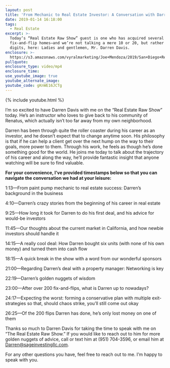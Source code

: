 ```yaml
---
layout: post
title: 'From Mechanic to Real Estate Investor: A Conversation with Darren Davis'
date: 2019-01-14 16:18:00
tags:
  - Real Estate
excerpt: >-
  Today’s “Real Estate Raw Show” guest is one who has acquired several
  fix-and-flip homes—and we’re not talking a mere 10 or 20, but rather triple
  digits, here: Ladies and gentlemen, Mr. Darren Davis.
enclosure: >-
  https://s3.amazonaws.com/vyralmarketing/Joe+Mendoza/2019/San+Diego+Real+Estate-+Darren+Davis.mp4
pullquote:
enclosure_type: video/mp4
enclosure_time:
use_youtube_image: true
youtube_alternate_image:
youtube_code: gKnWE16JCTg
---
```


{% include youtube.html %}

I’m so excited to have Darren Davis with me on the “Real Estate Raw Show” today. He’s an instructor who loves to give back to his community of Renatus, which actually isn’t too far away from my own neighborhood.

Darren has been through quite the roller coaster during his career as an investor, and he doesn’t expect that to change anytime soon. His philosophy is that if he can help a client get over the next hump on the way to their goals, more power to them. Through his work, he feels as though he’s done something good for the world. He joins me today to talk about the trajectory of his career and along the way, he’ll provide fantastic insight that anyone watching will be sure to find valuable.

**For your convenience, I’ve provided timestamps below so that you can navigate the conversation we had at your leisure:**

1:13—From paint pump mechanic to real estate success: Darren’s background in the business

4:10—Darren’s crazy stories from the beginning of his career in real estate

9:25—How long it took for Darren to do his first deal, and his advice for would-be investors

11:45—Our thoughts about the current market in California, and how newbie investors should handle it

14:15—A really cool deal: How Darren bought six units (with none of his own money) and turned them into cash flow

18:15—A quick break in the show with a word from our wonderful sponsors

21:00—Regarding Darren’s deal with a property manager: Networking is key

22:19—Darren’s golden nuggets of wisdom

23:00—After over 200 fix-and-flips, what is Darren up to nowadays?

24:17—Expecting the worst: forming a conservative plan with multiple exit-strategies so that, should chaos strike, you’ll still come out okay

26:25—Of the 200 flips Darren has done, he’s only lost money on one of them

Thanks so much to Darren Davis for taking the time to speak with me on “The Real Estate Raw Show.” If you would like to reach out to him for more golden nuggets of advice, call or text him at (951) 704-3596, or email him at [Darren@sageinvestingllc.com](mailto:Darren@sageinvestingllc.com).

For any other questions you have, feel free to reach out to me. I’m happy to speak with you.